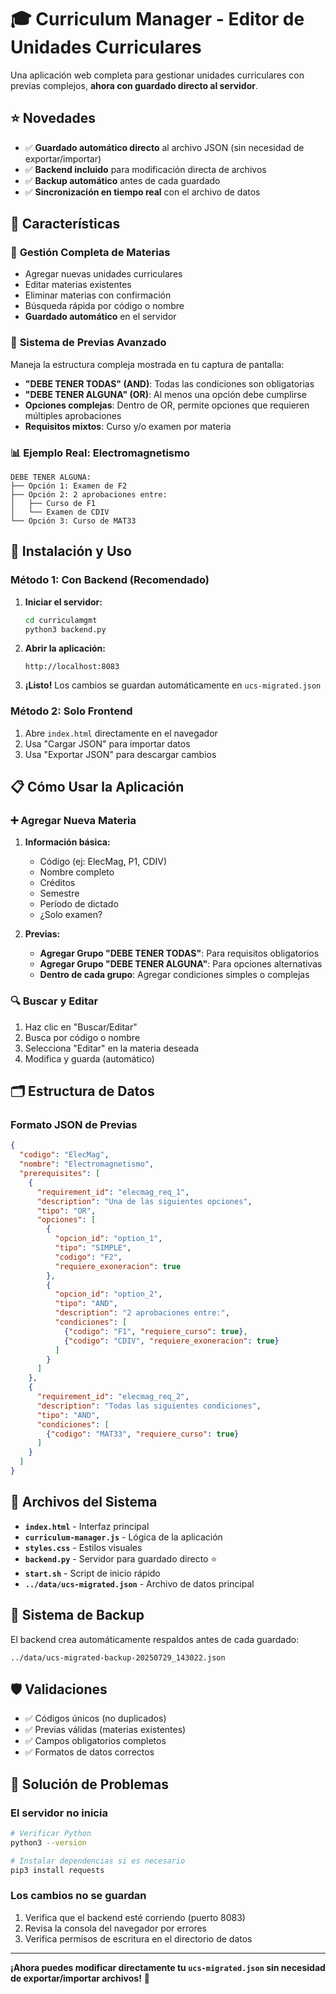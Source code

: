 # 🎓 Curriculum Manager - Editor de Unidades Curriculares

Una aplicación web completa para gestionar unidades curriculares con previas complejos, **ahora con guardado directo al servidor**.

## ⭐ Novedades

- ✅ **Guardado automático directo** al archivo JSON (sin necesidad de exportar/importar)
- ✅ **Backend incluido** para modificación directa de archivos
- ✅ **Backup automático** antes de cada guardado
- ✅ **Sincronización en tiempo real** con el archivo de datos

## 🌟 Características

### 🔧 **Gestión Completa de Materias**
- Agregar nuevas unidades curriculares
- Editar materias existentes  
- Eliminar materias con confirmación
- Búsqueda rápida por código o nombre
- **Guardado automático** en el servidor

### 🔗 **Sistema de Previas Avanzado**
Maneja la estructura compleja mostrada en tu captura de pantalla:

- **"DEBE TENER TODAS" (AND)**: Todas las condiciones son obligatorias
- **"DEBE TENER ALGUNA" (OR)**: Al menos una opción debe cumplirse
- **Opciones complejas**: Dentro de OR, permite opciones que requieren múltiples aprobaciones
- **Requisitos mixtos**: Curso y/o examen por materia

### 📊 **Ejemplo Real: Electromagnetismo**
```
DEBE TENER ALGUNA:
├── Opción 1: Examen de F2
├── Opción 2: 2 aprobaciones entre:
│   ├── Curso de F1
│   └── Examen de CDIV  
└── Opción 3: Curso de MAT33
```

## 🚀 Instalación y Uso

### Método 1: Con Backend (Recomendado)

1. **Iniciar el servidor:**
   ```bash
   cd curriculamgmt
   python3 backend.py
   ```
   
2. **Abrir la aplicación:**
   ```
   http://localhost:8083
   ```

3. **¡Listo!** Los cambios se guardan automáticamente en `ucs-migrated.json`

### Método 2: Solo Frontend

1. Abre `index.html` directamente en el navegador
2. Usa "Cargar JSON" para importar datos
3. Usa "Exportar JSON" para descargar cambios

## 📋 Cómo Usar la Aplicación

### ➕ Agregar Nueva Materia

1. **Información básica:**
   - Código (ej: ElecMag, P1, CDIV)
   - Nombre completo
   - Créditos
   - Semestre
   - Período de dictado
   - ¿Solo examen?

2. **Previas:**
   - **Agregar Grupo "DEBE TENER TODAS"**: Para requisitos obligatorios
   - **Agregar Grupo "DEBE TENER ALGUNA"**: Para opciones alternativas
   - **Dentro de cada grupo**: Agregar condiciones simples o complejas

### 🔍 Buscar y Editar

1. Haz clic en "Buscar/Editar"
2. Busca por código o nombre
3. Selecciona "Editar" en la materia deseada
4. Modifica y guarda (automático)

## 🗂️ Estructura de Datos

### Formato JSON de Previas

```json
{
  "codigo": "ElecMag",
  "nombre": "Electromagnetismo", 
  "prerequisites": [
    {
      "requirement_id": "elecmag_req_1",
      "description": "Una de las siguientes opciones",
      "tipo": "OR",
      "opciones": [
        {
          "opcion_id": "option_1",
          "tipo": "SIMPLE",
          "codigo": "F2", 
          "requiere_exoneracion": true
        },
        {
          "opcion_id": "option_2",
          "tipo": "AND",
          "description": "2 aprobaciones entre:",
          "condiciones": [
            {"codigo": "F1", "requiere_curso": true},
            {"codigo": "CDIV", "requiere_exoneracion": true}
          ]
        }
      ]
    },
    {
      "requirement_id": "elecmag_req_2", 
      "description": "Todas las siguientes condiciones",
      "tipo": "AND",
      "condiciones": [
        {"codigo": "MAT33", "requiere_curso": true}
      ]
    }
  ]
}
```

## 🔧 Archivos del Sistema

- **`index.html`** - Interfaz principal
- **`curriculum-manager.js`** - Lógica de la aplicación
- **`styles.css`** - Estilos visuales
- **`backend.py`** - Servidor para guardado directo ⭐
- **`start.sh`** - Script de inicio rápido
- **`../data/ucs-migrated.json`** - Archivo de datos principal

## 🔄 Sistema de Backup

El backend crea automáticamente respaldos antes de cada guardado:
```
../data/ucs-migrated-backup-20250729_143022.json
```

## 🛡️ Validaciones

- ✅ Códigos únicos (no duplicados)
- ✅ Previas válidas (materias existentes)
- ✅ Campos obligatorios completos
- ✅ Formatos de datos correctos

## 🐛 Solución de Problemas

### El servidor no inicia
```bash
# Verificar Python
python3 --version

# Instalar dependencias si es necesario
pip3 install requests
```

### Los cambios no se guardan
1. Verifica que el backend esté corriendo (puerto 8083)
2. Revisa la consola del navegador por errores
3. Verifica permisos de escritura en el directorio de datos

---

**¡Ahora puedes modificar directamente tu `ucs-migrated.json` sin necesidad de exportar/importar archivos!** 🎉
